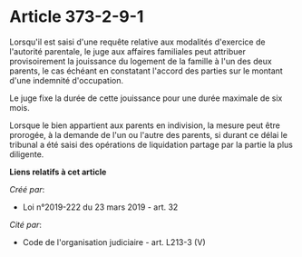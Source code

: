 # Article 373-2-9-1

Lorsqu'il est saisi d'une requête relative aux modalités d'exercice de l'autorité parentale, le juge aux affaires familiales
peut attribuer provisoirement la jouissance du logement de la famille à l'un des deux parents, le cas échéant en constatant
l'accord des parties sur le montant d'une indemnité d'occupation.

Le juge fixe la durée de cette jouissance pour une durée maximale de six mois.

Lorsque le bien appartient aux parents en indivision, la mesure peut être prorogée, à la demande de l'un ou l'autre des
parents, si durant ce délai le tribunal a été saisi des opérations de liquidation partage par la partie la plus diligente.

**Liens relatifs à cet article**

_Créé par_:

  - Loi n°2019-222 du 23 mars 2019 - art. 32

_Cité par_:

  - Code de l'organisation judiciaire - art. L213-3 (V)
